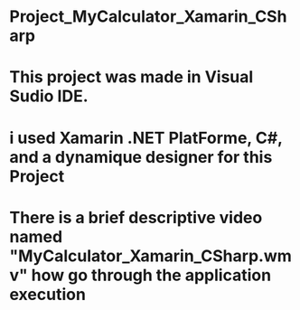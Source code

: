 # Project_MyCalculator_Xamarin_CSharp
# This project was made in Visual Sudio IDE.
# i used Xamarin .NET PlatForme, C#, and a dynamique designer for this Project
# There is a brief descriptive video named "MyCalculator_Xamarin_CSharp.wmv" how go through the application execution

